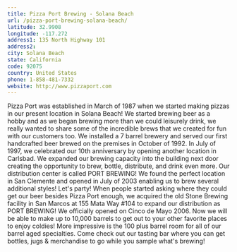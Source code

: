 ```yaml
---
title: Pizza Port Brewing - Solana Beach
url: /pizza-port-brewing-solana-beach/
latitude: 32.9908
longitude: -117.272
address1: 135 North Highway 101
address2: 
city: Solana Beach
state: California
code: 92075
country: United States
phone: 1-858-481-7332
website: http://www.pizzaport.com
---
```

Pizza Port was established in March of 1987 when we started making pizzas in our present location in Solana Beach! We started brewing beer as a hobby and as we began brewing more than we could leisurely drink, we really wanted to share some of the incredible brews that we created for fun with our customers too. We installed a 7 barrel brewery and served our first handcrafted beer brewed on the premises in October of 1992. In July of 1997, we celebrated our 10th anniversary by opening another location in Carlsbad. We expanded our brewing capacity into the building next door creating the opportunity to brew, bottle, distribute, and drink even more. Our distribution center is called PORT BREWING!  We found the perfect location in San Clemente and opened in July of 2003 enabling us to brew several additional styles! Let's party! When people started asking where they could get our beer besides Pizza Port enough, we acquired the old Stone Brewing facility in San Marcos at 155 Mata Way #104 to expand our distribution as PORT BREWING! We officially opened on Cinco de Mayo 2006. Now we will be able to make up to 10,000 barrels to get out to your other favorite places to enjoy coldies! More impressive is the 100 plus barrel room for all of our barrel aged specialties. Come check out our tasting bar where you can get bottles, jugs & merchandise to go while you sample what's brewing!
